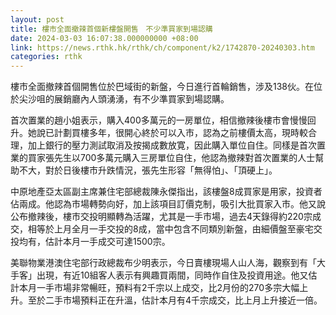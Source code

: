 ```yaml
---
layout: post
title: 樓市全面撤辣首個新樓盤開售　不少準買家到場認購
date: 2024-03-03 16:07:38.000000000 +08:00
link: https://news.rthk.hk/rthk/ch/component/k2/1742870-20240303.htm
categories: rthk
---
```


樓市全面撤辣首個開售位於巴域街的新盤，今日進行首輪銷售，涉及138伙。在位於尖沙咀的展銷廳內人頭湧湧，有不少準買家到場認購。

首次置業的趙小姐表示，購入400多萬元的一房單位，相信撤辣後樓市會慢慢回升。她說已計劃買樓多年，很開心終於可以入市，認為之前樓價太高，現時較合理，加上銀行的壓力測試取消及按揭成數放寛，因此購入單位自住。同樣是首次置業的買家張先生以700多萬元購入三房單位自住，他認為撤辣對首次置業的人士幫助不大，對於日後樓市升跌情況，張先生形容「無得怕」、「頂硬上」。

中原地產亞太區副主席兼住宅部總裁陳永傑指出，該樓盤8成買家是用家，投資者佔兩成。他認為市場轉勢向好，加上該項目訂價克制，吸引大批買家入市。他又說公布撤辣後，樓市交投明顯轉為活躍，尤其是一手市場，過去4天錄得約220宗成交，相等於上月全月一手交投的8成，當中包含不同類別新盤，由細價盤至豪宅交投均有，估計本月一手成交可達1500宗。

美聯物業港澳住宅部行政總裁布少明表示，今日賣樓現場人山人海，觀察到有「大手客」出現，有近10組客人表示有興趣買兩間，同時作自住及投資用途。他又估計本月一手市場非常暢旺，預料有2千宗以上成交，比2月份的270多宗大幅上升。至於二手市場預料正在升溫，估計本月有4千宗成交，比上月上升接近一倍。

